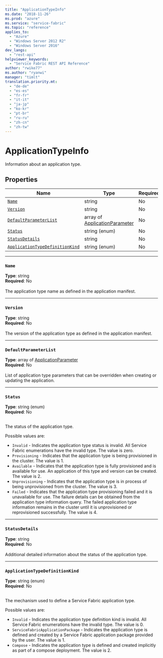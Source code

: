 ```yaml
---
title: "ApplicationTypeInfo"
ms.date: "2018-11-26"
ms.prod: "azure"
ms.service: "service-fabric"
ms.topic: "reference"
applies_to: 
  - "Azure"
  - "Windows Server 2012 R2"
  - "Windows Server 2016"
dev_langs: 
  - "rest-api"
helpviewer_keywords: 
  - "Service Fabric REST API Reference"
author: "rwike77"
ms.author: "ryanwi"
manager: "timlt"
translation.priority.mt: 
  - "de-de"
  - "es-es"
  - "fr-fr"
  - "it-it"
  - "ja-jp"
  - "ko-kr"
  - "pt-br"
  - "ru-ru"
  - "zh-cn"
  - "zh-tw"
---
```

# ApplicationTypeInfo

Information about an application type.

## Properties
| Name | Type | Required |
| --- | --- | --- |
| [`Name`](#name) | string | No |
| [`Version`](#version) | string | No |
| [`DefaultParameterList`](#defaultparameterlist) | array of [ApplicationParameter](sfclient-v64-model-applicationparameter.md) | No |
| [`Status`](#status) | string (enum) | No |
| [`StatusDetails`](#statusdetails) | string | No |
| [`ApplicationTypeDefinitionKind`](#applicationtypedefinitionkind) | string (enum) | No |

____
### `Name`
__Type__: string <br/>
__Required__: No<br/>
<br/>
The application type name as defined in the application manifest.

____
### `Version`
__Type__: string <br/>
__Required__: No<br/>
<br/>
The version of the application type as defined in the application manifest.

____
### `DefaultParameterList`
__Type__: array of [ApplicationParameter](sfclient-v64-model-applicationparameter.md) <br/>
__Required__: No<br/>
<br/>
List of application type parameters that can be overridden when creating or updating the application.

____
### `Status`
__Type__: string (enum) <br/>
__Required__: No<br/>
<br/>


The status of the application type.


Possible values are: 

  - `Invalid` - Indicates the application type status is invalid. All Service Fabric enumerations have the invalid type. The value is zero.
  - `Provisioning` - Indicates that the application type is being provisioned in the cluster. The value is 1.
  - `Available` - Indicates that the application type is fully provisioned and is available for use. An application of this type and version can be created. The value is 2.
  - `Unprovisioning` - Indicates that the application type is in process of being unprovisioned from the cluster. The value is 3.
  - `Failed` - Indicates that the application type provisioning failed and it is unavailable for use. The failure details can be obtained from the application type information query. The failed application type information remains in the cluster until it is unprovisioned or reprovisioned successfully. The value is 4.



____
### `StatusDetails`
__Type__: string <br/>
__Required__: No<br/>
<br/>
Additional detailed information about the status of the application type.

____
### `ApplicationTypeDefinitionKind`
__Type__: string (enum) <br/>
__Required__: No<br/>
<br/>


The mechanism used to define a Service Fabric application type.


Possible values are: 

  - `Invalid` - Indicates the application type definition kind is invalid. All Service Fabric enumerations have the invalid type. The value is 0.
  - `ServiceFabricApplicationPackage` - Indicates the application type is defined and created by a Service Fabric application package provided by the user. The value is 1.
  - `Compose` - Indicates the application type is defined and created implicitly as part of a compose deployment. The value is 2.


